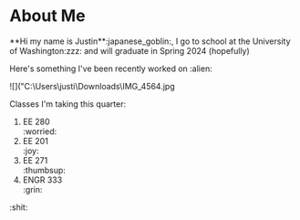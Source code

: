 
# About Me

<p>**Hi my name is Justin**:japanese_goblin:, I go to school at the University of Washington:zzz: and will graduate in Spring 2024 (hopefully)

<p>Here's something I've been recently worked on :alien:

![]("C:\Users\justi\Downloads\IMG_4564.jpg
<p>Classes I'm taking this quarter:
<ol>
	<li>EE 280</li> :worried:
	<li>EE 201</li> :joy:
	<li>EE 271</li> :thumbsup:
	<li>ENGR 333</li> :grin:


</ol>
<p>:shit:



